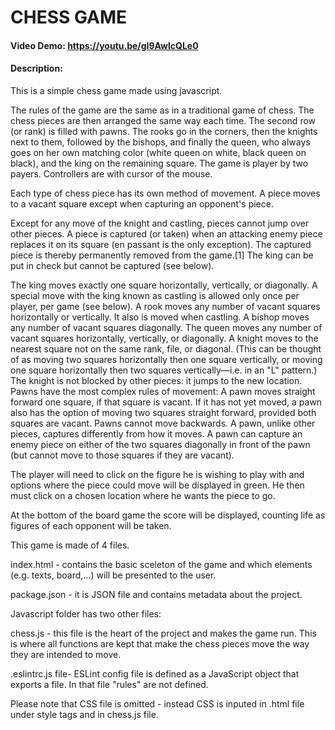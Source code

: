 # CHESS GAME
#### Video Demo:  <https://youtu.be/gI9AwlcQLe0>
#### Description:

This is a simple chess game made using javascript.

The rules of the game are the same as in a traditional game of chess.
The chess pieces are then arranged the same way each time.
The second row (or rank) is filled with pawns. The rooks go in the corners, then the knights next to them,
followed by the bishops, and finally the queen, who always goes on her own matching color
(white queen on white, black queen on black), and the king on the remaining square.
The game is player by two payers. Controllers are with cursor of the mouse.

Each type of chess piece has its own method of movement. A piece moves to a vacant square except when capturing an opponent's piece.

Except for any move of the knight and castling, pieces cannot jump over other pieces. A piece is captured (or taken) when an attacking enemy piece replaces it on its square (en passant is the only exception). The captured piece is thereby permanently removed from the game.[1] The king can be put in check but cannot be captured (see below).

The king moves exactly one square horizontally, vertically, or diagonally. A special move with the king known as castling is allowed only once per player, per game (see below).
A rook moves any number of vacant squares horizontally or vertically. It also is moved when castling.
A bishop moves any number of vacant squares diagonally.
The queen moves any number of vacant squares horizontally, vertically, or diagonally.
A knight moves to the nearest square not on the same rank, file, or diagonal. (This can be thought of as moving two squares horizontally then one square vertically, or moving one square horizontally then two squares vertically—i.e. in an "L" pattern.) The knight is not blocked by other pieces: it jumps to the new location.
Pawns have the most complex rules of movement:
A pawn moves straight forward one square, if that square is vacant. If it has not yet moved, a pawn also has the option of moving two squares straight forward, provided both squares are vacant. Pawns cannot move backwards.
A pawn, unlike other pieces, captures differently from how it moves. A pawn can capture an enemy piece on either of the two squares diagonally in front of the pawn (but cannot move to those squares if they are vacant).

The player will need to click on the figure he is wishing to play with and options where the piece could move will be displayed in green.
He then must click on a chosen location where he wants the piece to go.

At the bottom of the board game the score will be displayed, counting life as figures of each opponent will be taken.

This game is made of 4 files.

index.html - contains the basic sceleton of the game and which elements
(e.g. texts, board,...) will be presented to the user.

package.json - it is JSON file and contains metadata about the project.

Javascript folder has two other files:

chess.js - this file is the heart of the project and makes the game run.
This is where all functions are kept that make the chess pieces move the way they are intended to move.

.eslintrc.js file- ESLint config file is defined as a JavaScript object that exports a file.
In that file "rules" are not defined.

Please note that CSS file is omitted - instead CSS is inputed in .html file under
style tags and in chess.js file.